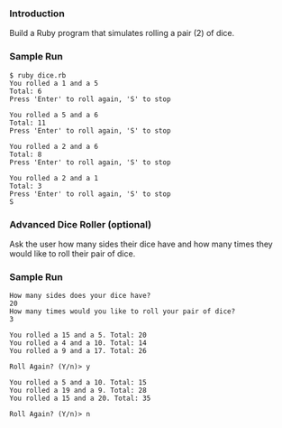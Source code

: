 ### Introduction

Build a Ruby program that simulates rolling a pair (2) of dice.


### Sample Run

```no-highlight
$ ruby dice.rb
You rolled a 1 and a 5
Total: 6
Press 'Enter' to roll again, 'S' to stop

You rolled a 5 and a 6
Total: 11
Press 'Enter' to roll again, 'S' to stop

You rolled a 2 and a 6
Total: 8
Press 'Enter' to roll again, 'S' to stop

You rolled a 2 and a 1
Total: 3
Press 'Enter' to roll again, 'S' to stop
S
```


### Advanced Dice Roller (optional)

Ask the user how many sides their dice have and how many times they would like
to roll their pair of dice.


### Sample Run

```no-highlight
How many sides does your dice have?
20
How many times would you like to roll your pair of dice?
3

You rolled a 15 and a 5. Total: 20
You rolled a 4 and a 10. Total: 14
You rolled a 9 and a 17. Total: 26

Roll Again? (Y/n)> y

You rolled a 5 and a 10. Total: 15
You rolled a 19 and a 9. Total: 28
You rolled a 15 and a 20. Total: 35

Roll Again? (Y/n)> n
```
